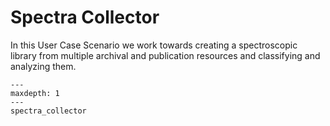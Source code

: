 # Spectra Collector

In this User Case Scenario we work towards creating a spectroscopic library
from multiple archival and publication resources and classifying and analyzing
them.



```{toctree}
---
maxdepth: 1
---
spectra_collector

```
